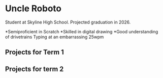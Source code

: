 # Uncle Roboto
Student at Skyline High School. Projected graduation in 2026.

*Semiproficient in Scratch
*Skilled in digital drawing
*Good understanding of drivetrains
Typing at an embarrassing 25wpm

## Projects for Term 1

## Projects for term 2
